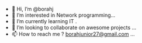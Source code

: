 - 👋 Hi, I’m @borahj
- 👀 I’m interested in Network programming...
- 🌱 I’m currently learning IT .
- 💞️ I’m looking to collaborate on awesome projects ...
- 📫 How to reach me ? borahjunior27@gmail.com  ...

<!---
borahj/borahj is a ✨ special ✨ repository because its `README.md` (this file) appears on your GitHub profile.
You can click the Preview link to take a look at your changes.
--->
